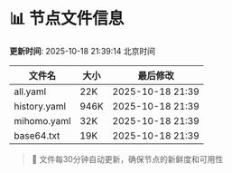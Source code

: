 # 📊 节点文件信息

**更新时间**: 2025-10-18 21:39:14 北京时间

| 文件名 | 大小 | 最后修改 |
|--------|------|----------|
| all.yaml | 22K | 2025-10-18 21:39 |
| history.yaml | 946K | 2025-10-18 21:39 |
| mihomo.yaml | 32K | 2025-10-18 21:39 |
| base64.txt | 19K | 2025-10-18 21:39 |

> 🔄 文件每30分钟自动更新，确保节点的新鲜度和可用性
